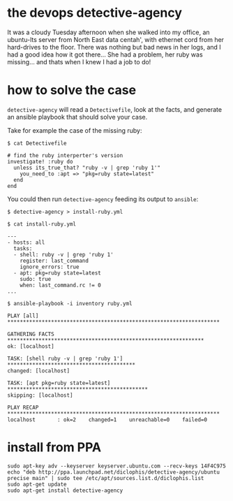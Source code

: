 # the devops detective-agency

It was a cloudy Tuesday afternoon when she walked into my office, an ubuntu-lts server from North East data centah', with ethernet cord from her hard-drives to the floor.
There was nothing but bad news in her logs, and I had a good idea how it got there...
She had a problem, her ruby was missing... and thats when I knew I had a job to do!

# how to solve the case

`detective-agency` will read a `Detectivefile`, look at the facts, and generate an ansible playbook that should solve your case.

Take for example the case of the missing ruby:

    $ cat Detectivefile
    
    # find the ruby interperter's version
    investigate! :ruby do
      unless its_true_that? "ruby -v | grep 'ruby 1'"
        you_need_to :apt => "pkg=ruby state=latest"
      end
    end

You could then run `detective-agency` feeding its output to `ansible`:

    $ detective-agency > install-ruby.yml
    
    $ cat install-ruby.yml
    
    ---
    - hosts: all
      tasks:
      - shell: ruby -v | grep 'ruby 1'
        register: last_command
        ignore_errors: true
      - apt: pkg=ruby state=latest
        sudo: true
        when: last_command.rc != 0
    ...
    
    $ ansible-playbook -i inventory ruby.yml 

    PLAY [all] ******************************************************************** 
    
    GATHERING FACTS *************************************************************** 
    ok: [localhost]
    
    TASK: [shell ruby -v | grep 'ruby 1'] ***************************************** 
    changed: [localhost]
    
    TASK: [apt pkg=ruby state=latest] ********************************************* 
    skipping: [localhost]
    
    PLAY RECAP ******************************************************************** 
    localhost       : ok=2    changed=1    unreachable=0    failed=0

# install from PPA

    sudo apt-key adv --keyserver keyserver.ubuntu.com --recv-keys 14F4C975
    echo "deb http://ppa.launchpad.net/diclophis/detective-agency/ubuntu precise main" | sudo tee /etc/apt/sources.list.d/diclophis.list
    sudo apt-get update
    sudo apt-get install detective-agency
